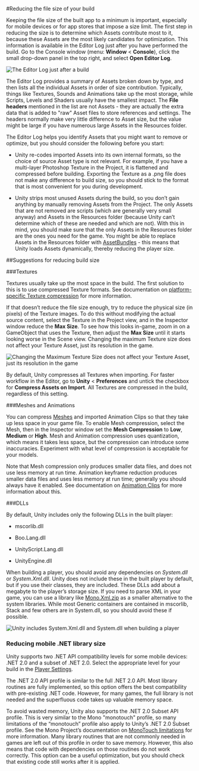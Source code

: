 #Reducing the file size of your build

Keeping the file size of the built app to a minimum is important, especially for mobile devices or for app stores that impose a size limit. The first step in reducing the size is to determine which Assets contribute most to it, because these Assets are the most likely candidates for optimization. This information is available in the Editor Log just after you have performed the build. Go to the Console window (menu: __Window__ &lt; __Console__), click the small drop-down panel in the top right, and select __Open Editor Log__.

![The Editor Log just after a build](../uploads/Main/FileSizeOptimization.png) 

The Editor Log provides a summary of Assets broken down by type, and then lists all the individual Assets in order of size contribution. Typically, things like Textures, Sounds and Animations take up the most storage, while Scripts, Levels and Shaders usually have the smallest impact. The __File headers__ mentioned in the list are not Assets - they are actually the extra data that is added to "raw" Asset files to store references and settings. The headers normally make very little difference to Asset size, but the value might be large if you have numerous large Assets in the Resources folder.

The Editor Log helps you identify Assets that you might want to remove or optimize, but you should consider the following before you start:

* Unity re-codes imported Assets into its own internal formats, so the choice of source Asset type is not relevant. For example, if you have a multi-layer Photoshop Texture in the Project, it is flattened and compressed before building. Exporting the Texture as a .png file does not make any difference to build size, so you should stick to the format that is most convenient for you during development.

* Unity strips most unused Assets during the build, so you don’t gain anything by manually removing Assets from the Project. The only Assets that are not removed are scripts (which are generally very small anyway) and Assets in the Resources folder (because Unity can’t determine which of these are needed and which are not). With this in mind, you should make sure that the only Assets in the Resources folder are the ones you need for the game. You might be able to replace Assets in the Resources folder with [AssetBundles](AssetBundlesIntro) - this means that Unity loads Assets dynamically, thereby reducing the player size.


##Suggestions for reducing build size

###Textures

Textures usually take up the most space in the build. The first solution to this is to use compressed Texture formats. See documentation on [platform-specific Texture compression](class-TextureImporterOverride) for more information.

If that doesn’t reduce the file size enough, try to reduce the physical size (in pixels) of the Texture images. To do this without modifying the actual source content, select the Texture in the Project view, and in the Inspector window reduce the __Max Size__. To see how this looks in-game, zoom in on a GameObject that uses the Texture, then adjust the __Max Size__ until it starts looking worse in the Scene view. Changing the maximum Texture size does not affect your Texture Asset, just its resolution in the game.

![Changing the Maximum Texture Size does not affect your Texture Asset, just its resolution in the game](../uploads/Main/FileSizeOptimizationTexture.png)

By default, Unity compresses all Textures when importing. For faster workflow in the Editor, go to __Unity__ &lt; __Preferences__ and untick the checkbox for __Compress Assets on Import__. All Textures are compressed in the build, regardless of this setting.

###Meshes and Animations

You can compress [Meshes](class-Mesh) and imported Animation Clips so that they take up less space in your game file. To enable Mesh compression, select the Mesh, then in the Inspector window set the __Mesh Compression__ to __Low__, __Medium__ or __High__. Mesh and Animation compression uses quantization, which means it takes less space, but the compression can introduce some inaccuracies. Experiment with what level of compression is acceptable for your models.

Note that Mesh compression only produces smaller data files, and does not use less memory at run time. Animation keyframe reduction produces smaller data files and uses less memory at run time; generally you should always have it enabled. See documentation on [Animation Clips](class-AnimationClip) for more information about this.


###DLLs

By default, Unity includes only the following DLLs in the built player:

* mscorlib.dll

* Boo.Lang.dll

* UnityScript.Lang.dll

* UnityEngine.dll

When building a player, you should avoid any dependencies on *System.dll* or *System.Xml.dll*. Unity does not include these in the built player by default, but if you use their classes, they are included. These DLLs add about a megabyte to the player’s storage size. If you need to parse XML in your game, you can use a library like [Mono.Xml.zip](https://docs.unity3d.com/550/Documentation/uploads/Examples/Mono.Xml.zip) as a smaller alternative to the system libraries. While most Generic containers are contained in mscorlib, Stack and few others are in System.dll, so you should avoid these if possible.

![Unity includes System.Xml.dll and System.dll when building a player](../uploads/Main/FileSizeMonoDependency.png) 

### Reducing mobile .NET library size

Unity supports two .NET API compatibility levels for some mobile devices: .NET 2.0 and a subset of .NET 2.0. Select the appropriate level for your build in the [Player Settings](class-PlayerSettings).

The .NET 2.0 API profile is similar to the full .NET 2.0 API. Most library routines are fully implemented, so this option offers the best compatibility with pre-existing .NET code. However, for many games, the full library is not needed and the superfluous code takes up valuable memory space.

To avoid wasted memory, Unity also supports the .NET 2.0 Subset API profile. This is very similar to the Mono "monotouch" profile, so many limitations of the “monotouch” profile also apply to Unity’s .NET 2.0 Subset profile. See the Mono Project’s documentation on [MonoTouch limitations](http://www.mono-project.com/archived/monotouchlimitations/) for more information. Many library routines that are not commonly needed in games are left out of this profile in order to save memory. However, this also means that code with dependencies on those routines do not work correctly. This option can be a useful optimization, but you should check that existing code still works after it is applied.
